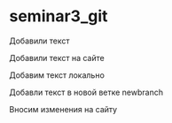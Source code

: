 ﻿# seminar3_git

Добавили текст

Добавили текст на сайте


Добавим текст локально

Добавли текст в новой ветке newbranch

Вносим изменения на сайту
